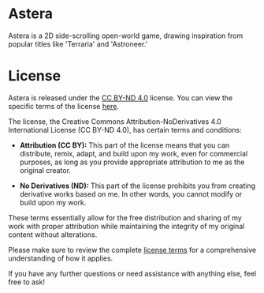 <base target="_blank">

# Astera
Astera is a 2D side-scrolling open-world game, drawing inspiration from popular titles like 'Terraria' and 'Astroneer.'

# License
Astera is released under the [CC BY-ND 4.0](https://external.ink?to=/creativecommons.org/licenses/by-nd/4.0/deed.en) license. You can view the specific terms of the license [here](https://creativecommons.org/licenses/by-nd/4.0/deed.en).

The license, the Creative Commons Attribution-NoDerivatives 4.0 International License (CC BY-ND 4.0), has certain terms and conditions:

- **Attribution (CC BY):** This part of the license means that you can distribute, remix, adapt, and build upon my work, even for commercial purposes, as long as you provide appropriate attribution to me as the original creator.

- **No Derivatives (ND):** This part of the license prohibits you from creating derivative works based on me. In other words, you cannot modify or build upon my work.

These terms essentially allow for the free distribution and sharing of my work with proper attribution while maintaining the integrity of my original content without alterations.

Please make sure to review the complete [license terms](https://creativecommons.org/licenses/by-nd/4.0/deed.en) for a comprehensive understanding of how it applies.

If you have any further questions or need assistance with anything else, feel free to ask!

